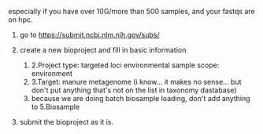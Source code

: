 especially if you have over 10G/more than 500 samples, and your fastqs are on hpc. 

1. go to https://submit.ncbi.nlm.nih.gov/subs/

2. create a new bioproject and fill in basic information
    1. 2.Project type: 
            targeted loci environmental
            sample scope: environment
    2. 3.Target:
            manure metagenome (i know... it makes no sense... but don't put anything that's not on the list in taxonomy dastabase)
    3. because we are doing batch biosample loading, don't add anything to 5.Biosample

4. submit the bioproject as it is. 
